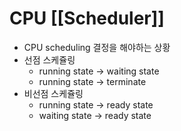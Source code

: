 # CPU [[Scheduler]]
- CPU scheduling 결정을 해야하는 상황
- 선점 스케쥴링
	- running state -> waiting state
	- running state -> terminate
- 비선점 스케쥴링
	- running state -> ready state
	- waiting state -> ready state
